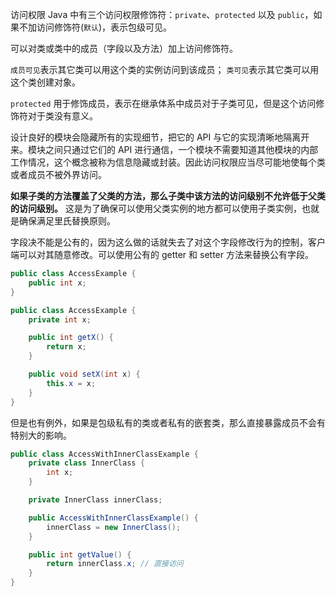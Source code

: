 访问权限
Java 中有三个访问权限修饰符：`private`、`protected` 以及 `public`，如果不加访问修饰符(`默认`)，表示包级可见。

可以对类或类中的成员（字段以及方法）加上访问修饰符。

`成员可见`表示其它类可以用这个类的实例访问到该成员；
`类可见`表示其它类可以用这个类创建对象。

`protected` 用于修饰成员，表示在继承体系中成员对于子类可见，但是这个访问修饰符对于类没有意义。

设计良好的模块会隐藏所有的实现细节，把它的 API 与它的实现清晰地隔离开来。模块之间只通过它们的 API 进行通信，一个模块不需要知道其他模块的内部工作情况，这个概念被称为信息隐藏或封装。因此访问权限应当尽可能地使每个类或者成员不被外界访问。

**如果子类的方法覆盖了父类的方法，那么子类中该方法的访问级别不允许低于父类的访问级别。** 这是为了确保可以使用父类实例的地方都可以使用子类实例，也就是确保满足里氏替换原则。

字段决不能是公有的，因为这么做的话就失去了对这个字段修改行为的控制，客户端可以对其随意修改。可以使用公有的 getter 和 setter 方法来替换公有字段。
``` java
public class AccessExample {
    public int x;
}
```
``` java
public class AccessExample {
    private int x;

    public int getX() {
        return x;
    }

    public void setX(int x) {
        this.x = x;
    }
}
```
但是也有例外，如果是包级私有的类或者私有的嵌套类，那么直接暴露成员不会有特别大的影响。

``` java
public class AccessWithInnerClassExample {
    private class InnerClass {
        int x;
    }

    private InnerClass innerClass;

    public AccessWithInnerClassExample() {
        innerClass = new InnerClass();
    }

    public int getValue() {
        return innerClass.x; // 直接访问
    }
}
```
